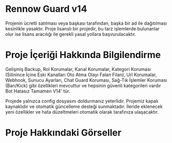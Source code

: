 # Rennow Guard v14

Projenin ücretli satılması veya başkası tarafından, başka bir ad ile dağıtılması kesinlikle yasaktır. Proje lisanslı bir projedir, bu tarz işlemlerde bulunanlar olur ise lisans aracılığı ile gerekli yasal yollara başvurulacaktır.

# Proje İçeriği Hakkında Bilgilendirme
Gelişmiş Backup, Rol Korumalar, Kanal Korumalar, Kategori Koruması (Silinince İçine Eski Kanalları Oto Atma Olayı Falan Filan), Url Korumalar, Webhook, Sunucu Ayarları, Chat Guard Koruması, Sağ-Tık İşlemler Koruması (Ban/Kick) gibi özellikleri mevcuttur ve hepsinin güvenli kategorileri vardır Bot Hatasız Tamamen V14' tür.

Projede yalnızca config dosyasını doldurmanız yeterlidir. Projemiz kapalı kaynaklıdır ve otomatik güncelleme desteği sunmaktadır. İleride eklenecek yeni özellikler ve hata düzeltmeleri otomatik olarak tarafınıza ulaşacaktır.

# Proje Hakkındaki Görseller
